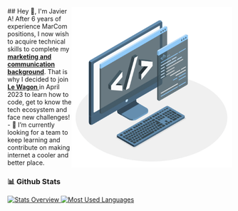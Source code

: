 <img align="right" alt="GIF" src="https://raw.githubusercontent.com/javialsal/javialsal/main/techstack.gif" width="360px"/>
## Hey 👋, I'm Javier A!
After 6 years of experience MarCom positions, I now wish to acquire technical skills to complete my <strong><a href="https://www.linkedin.com/in/javialsal/" >marketing and communication background</a></strong>.
That is why I decided to join <strong><a href="https://github.com/lewagon">Le Wagon </a></strong>in April 2023 to learn how to code, get to know the tech ecosystem and face new challenges!
- 🔭 I’m currently looking for a team to keep learning and contribute on making internet a cooler and better place.

### 📊 Github Stats
<a href='https://github.com/javialsal/github-stats-transparent'>
  
![Stats Overview](https://raw.githubusercontent.com/javialsal/github-stats-transparent/output/generated/overview.svg)
![Most Used Languages](https://raw.githubusercontent.com/javialsal/github-stats-transparent/output/generated/languages.svg)

</a>
